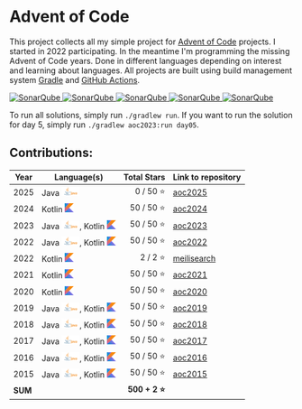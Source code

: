 # Advent of Code

This project collects all my simple project for [Advent of Code](https://adventofcode.com/) projects. I started in 2022
participating. In the meantime I'm programming the missing Advent of Code years. Done in different languages depending
on interest and learning about languages. All projects are built using build management system 
[Gradle](https://gradle.org/) and [GitHub Actions](https://docs.github.com/actions).

[![SonarQube](https://sonarcloud.io/api/project_badges/measure?project=de.havox_design.aoc%3Aadvent_of_code&metric=alert_status "The current SonarQube analysis status")
![SonarQube](https://sonarcloud.io/api/project_badges/measure?project=de.havox_design.aoc%3Aadvent_of_code&metric=coverage "The current coverage")
![SonarQube](https://sonarcloud.io/api/project_badges/measure?project=de.havox_design.aoc%3Aadvent_of_code&metric=bugs "The current number of SonarQube bugs")
![SonarQube](https://sonarcloud.io/api/project_badges/measure?project=de.havox_design.aoc%3Aadvent_of_code&metric=vulnerabilities "The current number of SonarQube vulnerabilities")
![SonarQube](https://sonarcloud.io/api/project_badges/measure?project=de.havox_design.aoc%3Aadvent_of_code&metric=code_smells "The current number of SonarQube code smells")](https://sonarcloud.io/dashboard?id=de.havox_design.aoc:advent_of_code)

To run all solutions, simply run `./gradlew run`. If you want to run the solution for day 5, simply run
`./gradlew aoc2023:run day05`.

## Contributions:
| Year    | Language(s)                                                  |   Total Stars | Link to repository                                                                 |
|---------|--------------------------------------------------------------|--------------:|------------------------------------------------------------------------------------|
| 2025    | Java ![Java](img/java.png)                                   |      0 / 50 ⭐ | [aoc2025](https://github.com/Gentleman1983/advent-of-code/tree/main/aoc2025)       |
| 2024    | Kotlin ![Kotlin](img/kotlin.png)                             |     50 / 50 ⭐ | [aoc2024](https://github.com/Gentleman1983/advent-of-code/tree/main/aoc2024)       |
| 2023    | Java ![Java](img/java.png), Kotlin ![Kotlin](img/kotlin.png) |     50 / 50 ⭐ | [aoc2023](https://github.com/Gentleman1983/advent-of-code/tree/main/aoc2023)       |
| 2022    | Java ![Java](img/java.png), Kotlin ![Kotlin](img/kotlin.png) |     50 / 50 ⭐ | [aoc2022](https://github.com/Gentleman1983/advent-of-code/tree/main/aoc2022)       |
| 2022    | Kotlin ![Kotlin](img/kotlin.png)                             |       2 / 2 ⭐ | [meilisearch](https://github.com/Gentleman1983/advent-of-code/tree/main/meilisearch) |
| 2021    | Kotlin ![Kotlin](img/kotlin.png)                             |     50 / 50 ⭐ | [aoc2021](https://github.com/Gentleman1983/aoc2021)                                |
| 2020    | Kotlin ![Kotlin](img/kotlin.png)                             |     50 / 50 ⭐ | [aoc2020](https://github.com/Gentleman1983/advent-of-code/tree/main/aoc2020)       |
| 2019    | Java ![Java](img/java.png), Kotlin ![Kotlin](img/kotlin.png) |     50 / 50 ⭐ | [aoc2019](https://github.com/Gentleman1983/advent-of-code/tree/main/aoc2019)       |
| 2018    | Java ![Java](img/java.png), Kotlin ![Kotlin](img/kotlin.png) |     50 / 50 ⭐ | [aoc2018](https://github.com/Gentleman1983/advent-of-code/tree/main/aoc2018)       |
| 2017    | Java ![Java](img/java.png), Kotlin ![Kotlin](img/kotlin.png) |     50 / 50 ⭐ | [aoc2017](https://github.com/Gentleman1983/advent-of-code/tree/main/aoc2017)       |
| 2016    | Java ![Java](img/java.png), Kotlin ![Kotlin](img/kotlin.png) |     50 / 50 ⭐ | [aoc2016](https://github.com/Gentleman1983/advent-of-code/tree/main/aoc2016)       |
| 2015    | Java ![Java](img/java.png), Kotlin ![Kotlin](img/kotlin.png) |     50 / 50 ⭐ | [aoc2015](https://github.com/Gentleman1983/advent-of-code/tree/main/aoc2015)       |
| **SUM** |                                                              | **500 + 2 ⭐** |                                                                                    |


